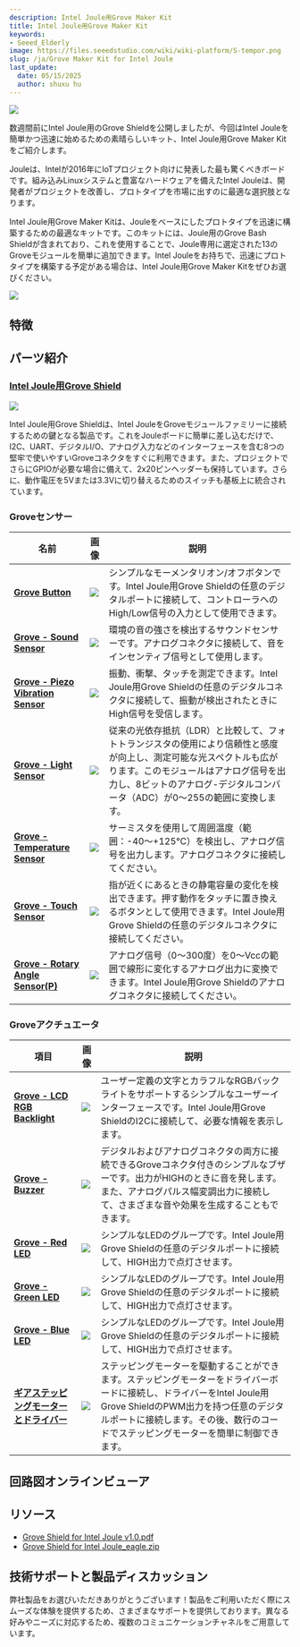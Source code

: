 ```yaml
---
description: Intel Joule用Grove Maker Kit
title: Intel Joule用Grove Maker Kit
keywords:
- Seeed_Elderly
image: https://files.seeedstudio.com/wiki/wiki-platform/S-tempor.png
slug: /ja/Grove Maker Kit for Intel Joule
last_update:
  date: 05/15/2025
  author: shuxu hu
---
```



![](https://files.seeedstudio.com/wiki/Grove_Maker_Kit_for_Intel_Joule/img/wuVn2N00lFDeHDqruNo2IO3v.jpg)

数週間前にIntel Joule用のGrove Shieldを公開しましたが、今回はIntel Jouleを簡単かつ迅速に始めるための素晴らしいキット、Intel Joule用Grove Maker Kitをご紹介します。

Jouleは、Intelが2016年にIoTプロジェクト向けに発表した最も驚くべきボードです。組み込みLinuxシステムと豊富なハードウェアを備えたIntel Jouleは、開発者がプロジェクトを改善し、プロトタイプを市場に出すのに最適な選択肢となります。

Intel Joule用Grove Maker Kitは、Jouleをベースにしたプロトタイプを迅速に構築するための最適なキットです。このキットには、Joule用のGrove Bash Shieldが含まれており、これを使用することで、Joule専用に選定された13のGroveモジュールを簡単に追加できます。Intel Jouleをお持ちで、迅速にプロトタイプを構築する予定がある場合は、Intel Joule用Grove Maker Kitをぜひお選びください。

[![](https://files.seeedstudio.com/wiki/Seeed-WiKi/docs/images/300px-Get_One_Now_Banner-ragular.png)](https://www.seeedstudio.com/Grove-Maker-Kit-for-Intel-Joule-p-2796.html)

## 特徴

## パーツ紹介

### [Intel Joule用Grove Shield](https://www.seeedstudio.com/Grove-Shield-for-Intel-Joule-p-2782.html)
![](https://files.seeedstudio.com/wiki/Grove_Maker_Kit_for_Intel_Joule/img/grove%20shield%20for%20intel%20joule.jpg)

Intel Joule用Grove Shieldは、Intel JouleをGroveモジュールファミリーに接続するための鍵となる製品です。これをJouleボードに簡単に差し込むだけで、I2C、UART、デジタルI/O、アナログ入力などのインターフェースを含む8つの堅牢で使いやすいGroveコネクタをすぐに利用できます。また、プロジェクトでさらにGPIOが必要な場合に備えて、2x20ピンヘッダーも保持しています。さらに、動作電圧を5Vまたは3.3Vに切り替えるためのスイッチも基板上に統合されています。

### Groveセンサー

| 名前 | 画像 | 説明 |
|---|---|---|
|[**Grove Button**](https://www.seeedstudio.com/Grove-Button-p-766.html)|![](https://files.seeedstudio.com/wiki/Grove_Maker_Kit_for_Intel_Joule/img/Grove%20-%20Button.jpg)|シンプルなモーメンタリオン/オフボタンです。Intel Joule用Grove Shieldの任意のデジタルポートに接続して、コントローラへのHigh/Low信号の入力として使用できます。|
|[**Grove - Sound Sensor**](https://www.seeedstudio.com/Grove-Sound-Sensor-p-752.html)|![](https://files.seeedstudio.com/wiki/Grove_Maker_Kit_for_Intel_Joule/img/grove%20-%20sound%20sensor.jpg)|環境の音の強さを検出するサウンドセンサーです。アナログコネクタに接続して、音をインセンティブ信号として使用します。|
|[**Grove - Piezo Vibration Sensor**](https://www.seeedstudio.com/Grove-Piezo-Vibration-Sensor-p-1411.html)|![](https://files.seeedstudio.com/wiki/Grove_Maker_Kit_for_Intel_Joule/img/Grove%20-%20Piezo%20Vibration%20Sensor.jpg)|振動、衝撃、タッチを測定できます。Intel Joule用Grove Shieldの任意のデジタルコネクタに接続して、振動が検出されたときにHigh信号を受信します。|
|[**Grove - Light Sensor**](https://www.seeedstudio.com/Grove-Light-Sensor-p-746.html)|![](https://files.seeedstudio.com/wiki/Grove_Maker_Kit_for_Intel_Joule/img/grove%20-%20light%20sensor.jpg)|従来の光依存抵抗（LDR）と比較して、フォトトランジスタの使用により信頼性と感度が向上し、測定可能な光スペクトルも広がります。このモジュールはアナログ信号を出力し、8ビットのアナログ-デジタルコンバータ（ADC）が0〜255の範囲に変換します。|
|[**Grove - Temperature Sensor**](https://www.seeedstudio.com/Grove-Temperature-Sensor-p-774.html)|![](https://files.seeedstudio.com/wiki/Grove_Maker_Kit_for_Intel_Joule/img/Grove%20-%20Temperature%20Sensor.jpg)|サーミスタを使用して周囲温度（範囲：-40〜+125℃）を検出し、アナログ信号を出力します。アナログコネクタに接続してください。|
|[**Grove - Touch Sensor**](https://www.seeedstudio.com/Grove-Touch-Sensor-p-747.html)|![](https://files.seeedstudio.com/wiki/Grove_Maker_Kit_for_Intel_Joule/img/Grove%20-%20Touch%20Sensor.jpg)|指が近くにあるときの静電容量の変化を検出できます。押す動作をタッチに置き換えるボタンとして使用できます。Intel Joule用Grove Shieldの任意のデジタルコネクタに接続してください。|
|[**Grove - Rotary Angle Sensor(P)**](https://www.seeedstudio.com/Grove-Rotary-Angle-Sensor(P)-p-1242.html)|![](https://files.seeedstudio.com/wiki/Grove_Maker_Kit_for_Intel_Joule/img/Grove%20-%20Rotary%20Angle%20Sensor.jpg)|アナログ信号（0〜300度）を0〜Vccの範囲で線形に変化するアナログ出力に変換できます。Intel Joule用Grove Shieldのアナログコネクタに接続してください。|

### Groveアクチュエータ
| 項目 | 画像 | 説明 |
|--|--|--|
|[**Grove - LCD RGB Backlight**](https://www.seeedstudio.com/Grove-LCD-RGB-Backlight-p-1643.html)|![](https://files.seeedstudio.com/wiki/Grove_Maker_Kit_for_Intel_Joule/img/Grove%20-%20LCD%20RGB%20Backlight.jpg)|ユーザー定義の文字とカラフルなRGBバックライトをサポートするシンプルなユーザーインターフェースです。Intel Joule用Grove ShieldのI2Cに接続して、必要な情報を表示します。|
|[**Grove - Buzzer**](https://www.seeedstudio.com/Grove-Buzzer-p-768.html)|![](https://files.seeedstudio.com/wiki/Grove_Maker_Kit_for_Intel_Joule/img/grove%20-%20buzzer.jpg)|デジタルおよびアナログコネクタの両方に接続できるGroveコネクタ付きのシンプルなブザーです。出力がHIGHのときに音を発します。また、アナログパルス幅変調出力に接続して、さまざまな音や効果を生成することもできます。|
|[**Grove - Red LED**](https://www.seeedstudio.com/Grove-Red-LED-p-1142.html)|![](https://files.seeedstudio.com/wiki/Grove_Maker_Kit_for_Intel_Joule/img/Red%20LED.jpg)|シンプルなLEDのグループです。Intel Joule用Grove Shieldの任意のデジタルポートに接続して、HIGH出力で点灯させます。|
|[**Grove - Green LED**](https://www.seeedstudio.com/Grove-Green-LED-p-1144.html)|![](https://files.seeedstudio.com/wiki/Grove_Maker_Kit_for_Intel_Joule/img/Grove%20-%20Green%20LED.jpg)|シンプルなLEDのグループです。Intel Joule用Grove Shieldの任意のデジタルポートに接続して、HIGH出力で点灯させます。|
|[**Grove - Blue LED**](https://www.seeedstudio.com/Grove-Blue-LED-p-1139.html)|![](https://files.seeedstudio.com/wiki/Grove_Maker_Kit_for_Intel_Joule/img/Grove%20-%20Blue%20LED.jpg)|シンプルなLEDのグループです。Intel Joule用Grove Shieldの任意のデジタルポートに接続して、HIGH出力で点灯させます。|
|[**ギアステッピングモーターとドライバー**](https://www.seeedstudio.com/Gear-Stepper-Motor-with-Driver-p-1685.html)|![](https://files.seeedstudio.com/wiki/Grove_Maker_Kit_for_Intel_Joule/img/Motor%20with%20Driver.jpg)|ステッピングモーターを駆動することができます。ステッピングモーターをドライバーボードに接続し、ドライバーをIntel Joule用Grove ShieldのPWM出力を持つ任意のデジタルポートに接続します。その後、数行のコードでステッピングモーターを簡単に制御できます。|

## 回路図オンラインビューア

<div className="altium-ecad-viewer" data-project-src="https://files.seeedstudio.com/wiki/Grove_Maker_Kit_for_Intel_Joule/res/Grove%20Shield%20for%20Intel%20Joule_eagle.zip" style={{borderRadius: '0px 0px 4px 4px', height: 500, borderStyle: 'solid', borderWidth: 1, borderColor: 'rgb(241, 241, 241)', overflow: 'hidden', maxWidth: 1280, maxHeight: 700, boxSizing: 'border-box'}}>
</div>

## リソース
- [Grove Shield for Intel Joule v1.0.pdf](https://files.seeedstudio.com/wiki/Grove_Maker_Kit_for_Intel_Joule/res/Grove%20Shield%20for%20Intel%20Joule%20v1.0.pdf)
- [Grove Shield for Intel Joule_eagle.zip](https://files.seeedstudio.com/wiki/Grove_Maker_Kit_for_Intel_Joule/res/Grove%20Shield%20for%20Intel%20Joule_eagle.zip)

## 技術サポートと製品ディスカッション

弊社製品をお選びいただきありがとうございます！製品をご利用いただく際にスムーズな体験を提供するため、さまざまなサポートを提供しております。異なる好みやニーズに対応するため、複数のコミュニケーションチャネルをご用意しています。

<div class="button_tech_support_container">
<a href="https://forum.seeedstudio.com/" class="button_forum"></a> 
<a href="https://www.seeedstudio.com/contacts" class="button_email"></a>
</div>

<div class="button_tech_support_container">
<a href="https://discord.gg/eWkprNDMU7" class="button_discord"></a> 
<a href="https://github.com/Seeed-Studio/wiki-documents/discussions/69" class="button_discussion"></a>
</div>